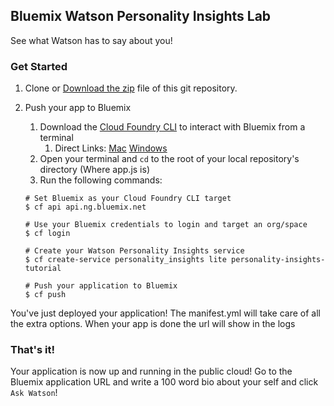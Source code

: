 ## Bluemix Watson Personality Insights Lab
See what Watson has to say about you!

### Get Started

1. Clone or [Download the zip](https://github.com/svennam92/Bluemix-Lab/archive/master.zip) file of this git repository.
1. Push your app to Bluemix
	1. Download the [Cloud Foundry CLI](https://github.com/cloudfoundry/cli#downloads) to interact with Bluemix from a terminal
		1. Direct Links: 
	[Mac](https://cli.run.pivotal.io/stable?release=macosx64&source=github) [Windows](https://cli.run.pivotal.io/stable?release=windows64&source=github)
	1. Open your terminal and `cd` to the root of your local repository's directory (Where app.js is)
	1. Run the following commands:

	```
	# Set Bluemix as your Cloud Foundry CLI target
	$ cf api api.ng.bluemix.net  
	
	# Use your Bluemix credentials to login and target an org/space
	$ cf login                   
	
	# Create your Watson Personality Insights service
	$ cf create-service personality_insights lite personality-insights-tutorial
		                     
	# Push your application to Bluemix
	$ cf push                    
	```	

You've just deployed your application! The manifest.yml will take care of all the extra options. When your app is done the url will show in the logs

### That's it!
Your application is now up and running in the public cloud! Go to the Bluemix application URL and write a 100 word bio about your self and click `Ask Watson`!
